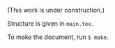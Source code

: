 (This work is under construction.)

Structure is given in `main.tex`.

To make the document, run `$ make`.
